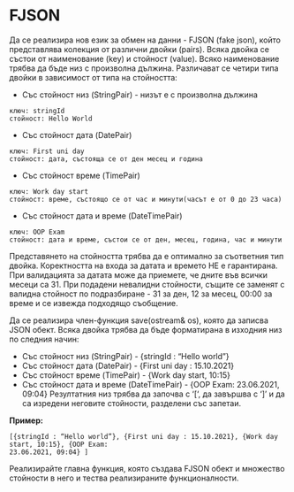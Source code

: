 # FJSON
Да се реализира нов език за обмен на данни - FJSON (fake json), който представлява колекция от различни двойки (pairs). Всяка двойка се състои от наименование (key) и стойност (value). Всяко наименование трябва да бъде низ с произволна дължина.
Различават се четири типа двойки в зависимост от типа на стойността:

- Със стойност низ (StringPair) - низът е с произволна дължина
```
ключ: stringId
стойност: Hello World
```
- Със стойност дата (DatePair)
```
ключ: First uni day
стойност: дата, състояща се от ден месец и година
```
- Със стойност време (TimePair)
```
ключ: Work day start
стойност: време, състоящо се от час и минути(часът е от 0 до 23 часа)
```
- Със стойност дата и време (DateTimePair)
```
ключ: OOP Exam
стойност: дата и време, състои се от ден, месец, година, час и минути
```

Представянето на стойността трябва да е оптимално за съответния тип двойка. Коректността на входа за датата и времето НЕ е гарантирана. При валидацията за датата може да приемете, че дните във всички месеци са 31. При подадени невалидни стойности, същите се заменят с валидна стойност по подразбиране - 31 за ден, 12 за месец, 00:00 за време и се извежда подходящо съобщение.

Да се реализира член-функция save(ostream& os), която да записва JSON обект.
Всяка двойка трябва да бъде форматирана в изходния низ по следния начин:
- Със стойност низ (StringPair) - {stringId : “Hello world”}
- Със стойност дата (DatePair) - {First uni day : 15.10.2021}
- Със стойност време (TimePair) - {Work day start, 10:15}
- Със стойност дата и време (DateTimePair) - {OOP Exam: 23.06.2021, 09:04}
Резултатния низ трябва да започва с ‘[‘, да завършва с ‘]’ и да са изредени неговите стойности, разделени със запетаи.

**Пример:** 
```
[{stringId : “Hello world”}, {First uni day : 15.10.2021}, {Work day start, 10:15}, {OOP Exam:
23.06.2021, 09:04} ]
```
Реализирайте главна функция, която създава FJSON обект и множество стойности в него и тества реализираните функционалности.
